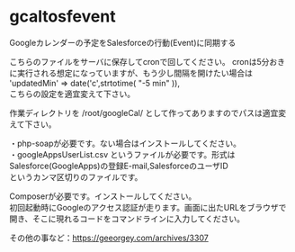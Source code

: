# gcaltosfevent
Googleカレンダーの予定をSalesforceの行動(Event)に同期する

こちらのファイルをサーバに保存してcronで回してください。  cronは5分おきに実行される想定になっていますが、もう少し間隔を開けたい場合は  
'updatedMin' => date('c',strtotime( "-5 min" )),  
こちらの設定を適宜変えて下さい。  
  
作業ディレクトリを /root/googleCal/ として作ってありますのでパスは適宜変えて下さい。  
  
・php-soapが必要です。ない場合はインストールしてください。  
・googleAppsUserList.csv というファイルが必要です。形式は  
Salesforce(GoogleApps)の登録E-mail,SalesforceのユーザID  
というカンマ区切りのファイルです。  
  
Composerが必要です。インストールしてください。  
初回起動時にGoogleのアクセス認証が走ります。画面に出たURLをブラウザで開き、そこに現れるコードをコマンドラインに入力してください。  
  
その他の事など：https://geeorgey.com/archives/3307
